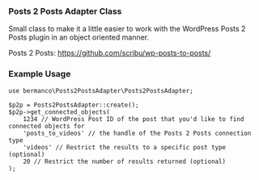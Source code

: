 ### Posts 2 Posts Adapter Class

Small class to make it a little easier to work with the WordPress Posts 2 Posts plugin in an object oriented manner.

Posts 2 Posts: https://github.com/scribu/wp-posts-to-posts/

### Example Usage

```
use bermanco\Posts2PostsAdapter\Posts2PostsAdapter;

$p2p = Posts2PostsAdapter::create();
$p2p->get_connected_objects(
	1234 // WordPress Post ID of the post that you'd like to find connected objects for
	'posts_to_videos' // the handle of the Posts 2 Posts connection type
	'videos' // Restrict the results to a specific post type (optional)
	20 // Restrict the number of results returned (optional)
);
```
